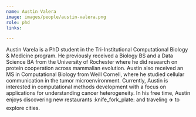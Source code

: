 ```yaml
---
name: Austin Valera
image: images/people/austin-valera.png
role: phd
links:

---
```


Austin Varela is a PhD student in the Tri-Institutional Computational Biology & Medicine program.
He previously received a Biology BS and a Data Science BA from the University of Rochester where he
did research on protein cooperation across mammalian evolution. Austin also received an MS in
Computational Biology from Weill Cornell, where he studied cellular communication in the tumor
microenvironment. Currently, Austin is interested in computational methods development with a
focus on applications for understanding cancer heterogeneity. In his free time, Austin enjoys
discovering new restaurants :knife_fork_plate: and traveling :airplane: to explore cities.